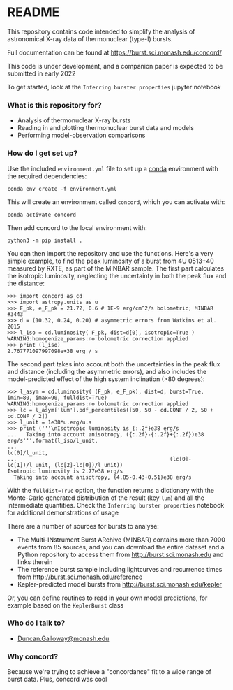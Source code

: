 # README #

This repository contains code intended to simplify the analysis of astronomical X-ray data of thermonuclear (type-I) bursts.

Full documentation can be found at https://burst.sci.monash.edu/concord/

This code is under development, and a companion paper is expected to be submitted in early 2022

To get started, look at the  `Inferring burster properties` jupyter notebook

### What is this repository for? ###

* Analysis of thermonuclear X-ray bursts
* Reading in and plotting thermonuclear burst data and models
* Performing model-observation comparisons

### How do I get set up? ###
 
Use the included `environment.yml` file to set up a [conda](https://docs.conda.io/projects/conda/en/latest/user-guide/tasks/manage-environments.html#creating-an-environment-with-commands) environment with the required dependencies:

`conda env create -f environment.yml`

This will create an environment called `concord`, which you can activate with: 

`conda activate concord`

Then add concord to the local environment with:
```
python3 -m pip install .
```

You can then import the repository and use the functions. Here's a very simple example, to find the peak luminosity of a
burst from 4U 0513+40 measured by RXTE, as part of the MINBAR sample. The first part calculates the isotropic luminosity, neglecting the uncertainty in both the peak flux and the distance:
```
>>> import concord as cd
>>> import astropy.units as u
>>> F_pk, e_F_pk = 21.72, 0.6 # 1E-9 erg/cm^2/s bolometric; MINBAR #3443
>>> d = (10.32, 0.24, 0.20) # asymmetric errors from Watkins et al. 2015
>>> l_iso = cd.luminosity( F_pk, dist=d[0], isotropic=True )
WARNING:homogenize_params:no bolometric correction applied
>>> print (l_iso)
2.767771097997098e+38 erg / s
```
The second part takes into account both the uncertainties in the peak flux and distance (including the asymmetric errors), and also includes the model-predicted effect of the high system inclination (>80 degrees):
```
>>> l_asym = cd.luminosity( (F_pk, e_F_pk), dist=d, burst=True, imin=80, imax=90, fulldist=True)
WARNING:homogenize_params:no bolometric correction applied
>>> lc = l_asym['lum'].pdf_percentiles([50, 50 - cd.CONF / 2, 50 + cd.CONF / 2]) 
>>> l_unit = 1e38*u.erg/u.s
>>> print ('''\nIsotropic luminosity is {:.2f}e38 erg/s
...   Taking into account anisotropy, ({:.2f}-{:.2f}+{:.2f})e38 erg/s'''.format(l_iso/l_unit, 
...                                                                             lc[0]/l_unit, 
...                                                 (lc[0]-lc[1])/l_unit, (lc[2]-lc[0])/l_unit))
Isotropic luminosity is 2.77e38 erg/s
  Taking into account anisotropy, (4.85-0.43+0.51)e38 erg/s
```
With the `fulldist=True` option, the function returns a dictionary with the Monte-Carlo generated distribution of the result (key `lum`) and all the intermediate quantities. Check the `Inferring burster properties` notebook for additional demonstrations of usage

There are a number of sources for bursts to analyse:
* The Multi-INstrument Burst ARchive (MINBAR) contains more than 7000 events from 85 sources, and you can download the entire dataset and a Python repository to access them from http://burst.sci.monash.edu and links therein
* The reference burst sample including lightcurves and recurrence times from http://burst.sci.monash.edu/reference
* Kepler-predicted model bursts from http://burst.sci.monash.edu/kepler

Or, you can define routines to read in your own model predictions, for example based on the `KeplerBurst` class

### Who do I talk to? ###

* Duncan.Galloway@monash.edu

### Why concord? ###

Because we're trying to achieve a "concordance" fit to a wide range of burst data. Plus, concord was cool
